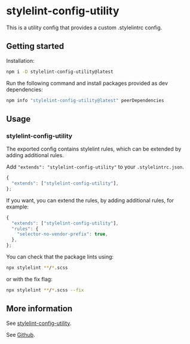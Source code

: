 # stylelint-config-utility

This is a utility config that provides a custom .stylelintrc config.

## Getting started

Installation:

```sh
npm i -D stylelint-config-utility@latest
```

Run the following command and install packages provided as dev dependencies:

```sh
npm info "stylelint-config-utility@latest" peerDependencies
```

## Usage

### stylelint-config-utility

The exported config contains stylelint rules, which can be extended by adding additional rules.

Add `"extends": "stylelint-config-utility"` to your `.stylelintrc.json`.

```js
{
  "extends": ["stylelint-config-utility"],
};
```

If you want, you can extend the rules, by adding additional rules, for example:

```js
{
  "extends": ["stylelint-config-utility"],
  "rules": {
    "selector-no-vendor-prefix": true,
  },
};
```

You can check that the package lints using:

```sh
npx stylelint **/*.scss
```

or with the fix flag:

```sh
npx stylelint **/*.scss --fix
```

## More information

See [stylelint-config-utility](https://www.npmjs.com/package/stylelint-config-utility).

See [Github](https://github.com/stanley-agwu/utility-config).
